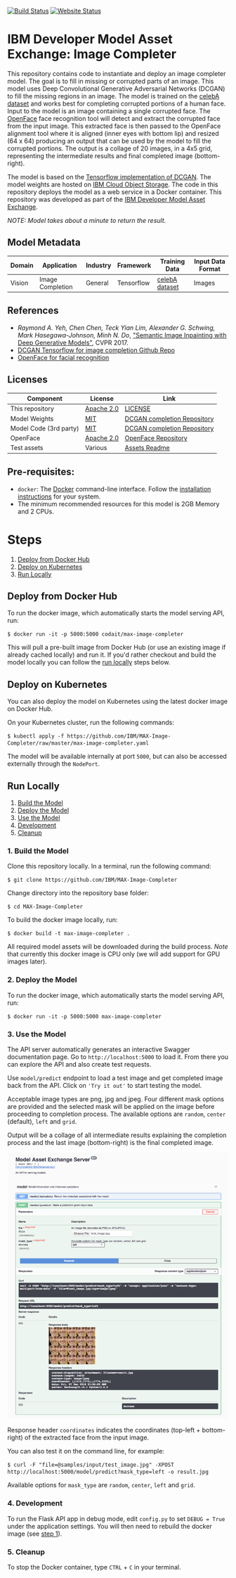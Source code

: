 [![Build Status](https://api.travis-ci.org/IBM/MAX-Image-Completer.svg?branch=master)](https://travis-ci.org/IBM/MAX-Image-Completer) [![Website Status](https://img.shields.io/website/http/max-image-completer.max.us-south.containers.appdomain.cloud/swagger.json.svg?label=api+demo)](http://max-image-completer.max.us-south.containers.appdomain.cloud/)

# IBM Developer Model Asset Exchange: Image Completer

This repository contains code to instantiate and deploy an image completer model. The goal is to fill in missing or
corrupted parts of an image. This model uses Deep Convolutional Generative Adversarial Networks (DCGAN) to fill the missing regions in an image. The model is trained on the [celebA dataset](http://mmlab.ie.cuhk.edu.hk/projects/CelebA.html) and works best for completing corrupted portions of a human face. Input to the model is an image containing a single corrupted face. The [OpenFace](https://github.com/cmusatyalab/openface) face recognition tool will detect and extract the corrupted face from the input image. This extracted face is then passed to the OpenFace alignment tool where it is aligned (inner eyes with bottom lip) and resized (64 x 64) producing an output that can be used by the model to fill the corrupted portions. The output is a collage of 20 images, in a 4x5 grid, representing the intermediate results and final completed image (bottom-right).

The model is based on the [Tensorflow implementation of DCGAN](https://github.com/bamos/dcgan-completion.tensorflow). The model weights are hosted on [IBM Cloud Object Storage](https://max-assets-prod.s3.us-south.cloud-object-storage.appdomain.cloud/max-image-completer/1.0.0/assets.tar.gz). The code in this repository deploys the model as a web service in a Docker container. This repository was developed as part of the [IBM Developer Model Asset Exchange](https://developer.ibm.com/exchanges/models/).

_NOTE: Model takes about a minute to return the result._

## Model Metadata
| Domain | Application | Industry  | Framework | Training Data | Input Data Format |
| ------------- | --------  | -------- | --------- | --------- | -------------- |
| Vision | Image Completion | General | Tensorflow | [celebA dataset](http://mmlab.ie.cuhk.edu.hk/projects/CelebA.html) | Images |

## References

* _Raymond A. Yeh, Chen Chen, Teck Yian Lim, Alexander G. Schwing, Mark Hasegawa-Johnson, Minh N. Do_, ["Semantic Image Inpainting with Deep Generative Models"](https://arxiv.org/abs/1607.07539), CVPR 2017.
* [DCGAN Tensorflow for image completion Github Repo](https://github.com/bamos/dcgan-completion.tensorflow)
* [OpenFace for facial recognition](https://github.com/cmusatyalab/openface)

## Licenses

| Component | License | Link  |
| ------------- | --------  | -------- |
| This repository | [Apache 2.0](https://www.apache.org/licenses/LICENSE-2.0) | [LICENSE](LICENSE) |
| Model Weights | [MIT](https://opensource.org/licenses/MIT) | [DCGAN completion Repository](https://github.com/bamos/dcgan-completion.tensorflow/blob/master/LICENSE) |
| Model Code (3rd party) | [MIT](https://opensource.org/licenses/MIT) | [DCGAN completion Repository](https://github.com/bamos/dcgan-completion.tensorflow/blob/master/LICENSE) |
| OpenFace | [Apache 2.0](https://www.apache.org/licenses/LICENSE-2.0) | [OpenFace Repository](https://github.com/cmusatyalab/openface/blob/master/LICENSE) |
| Test assets | Various | [Assets Readme](samples/README.md) |

## Pre-requisites:

* `docker`: The [Docker](https://www.docker.com/) command-line interface. Follow the [installation instructions](https://docs.docker.com/install/) for your system.
* The minimum recommended resources for this model is 2GB Memory and 2 CPUs.

# Steps

1. [Deploy from Docker Hub](#deploy-from-docker-hub)
2. [Deploy on Kubernetes](#deploy-on-kubernetes)
3. [Run Locally](#run-locally)

## Deploy from Docker Hub

To run the docker image, which automatically starts the model serving API, run:

```
$ docker run -it -p 5000:5000 codait/max-image-completer
```

This will pull a pre-built image from Docker Hub (or use an existing image if already cached locally) and run it.
If you'd rather checkout and build the model locally you can follow the [run locally](#run-locally) steps below.

## Deploy on Kubernetes

You can also deploy the model on Kubernetes using the latest docker image on Docker Hub.

On your Kubernetes cluster, run the following commands:

```
$ kubectl apply -f https://github.com/IBM/MAX-Image-Completer/raw/master/max-image-completer.yaml
```

The model will be available internally at port `5000`, but can also be accessed externally through the `NodePort`.

## Run Locally

1. [Build the Model](#1-build-the-model)
2. [Deploy the Model](#2-deploy-the-model)
3. [Use the Model](#3-use-the-model)
4. [Development](#4-development)
5. [Cleanup](#5-cleanup)


### 1. Build the Model

Clone this repository locally. In a terminal, run the following command:

```
$ git clone https://github.com/IBM/MAX-Image-Completer
```

Change directory into the repository base folder:

```
$ cd MAX-Image-Completer
```

To build the docker image locally, run:

```
$ docker build -t max-image-completer .
```

All required model assets will be downloaded during the build process. _Note_ that currently this docker image is CPU only (we will add support for GPU images later).


### 2. Deploy the Model

To run the docker image, which automatically starts the model serving API, run:

```
$ docker run -it -p 5000:5000 max-image-completer
```

### 3. Use the Model

The API server automatically generates an interactive Swagger documentation page. Go to `http://localhost:5000` to load it. From there you can explore the API and also create test requests.

Use `model/predict` endpoint to load a test image and get completed image back from the API. Click on `'Try it out'` to start testing the model.

Acceptable image types are png, jpg and jpeg. Four different mask options are provided and the selected mask will be applied on the image before proceeding to completion process. The available options are `random`, `center` (default), `left` and `grid`.

Output will be a collage of all intermediate results explaining the completion process and the last image (bottom-right) is the final completed image.

![Screenshot of the swagger output](docs/result.png)

Response header `coordinates` indicates the coordinates (top-left + bottom-right) of the extracted face from the input image.

You can also test it on the command line, for example:

```
$ curl -F "file=@samples/input/test_image.jpg" -XPOST http://localhost:5000/model/predict?mask_type=left -o result.jpg
```

Available options for `mask_type` are `random`, `center`, `left` and `grid`.

### 4. Development

To run the Flask API app in debug mode, edit `config.py` to set `DEBUG = True` under the application settings. You will then need to rebuild the docker image (see [step 1](#1-build-the-model)).

### 5. Cleanup

To stop the Docker container, type `CTRL` + `C` in your terminal.
